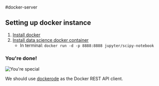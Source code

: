 #docker-server

## Setting up docker instance

1. [Install docker](https://docs.docker.com/installation/)
2. [Install data science docker container](https://github.com/jupyter/docker-stacks/tree/master/datascience-notebook)
	* In terminal: `docker run -d -p 8888:8888 jupyter/scipy-notebook`

### You're done!

![You're special](https://67.media.tumblr.com/8e1584d01088cdaafa572bb539047654/tumblr_mf8sucbLjv1r4alnuo1_400.gif)

We should use [dockerode](https://github.com/apocas/dockerode) as the Docker REST API client.
